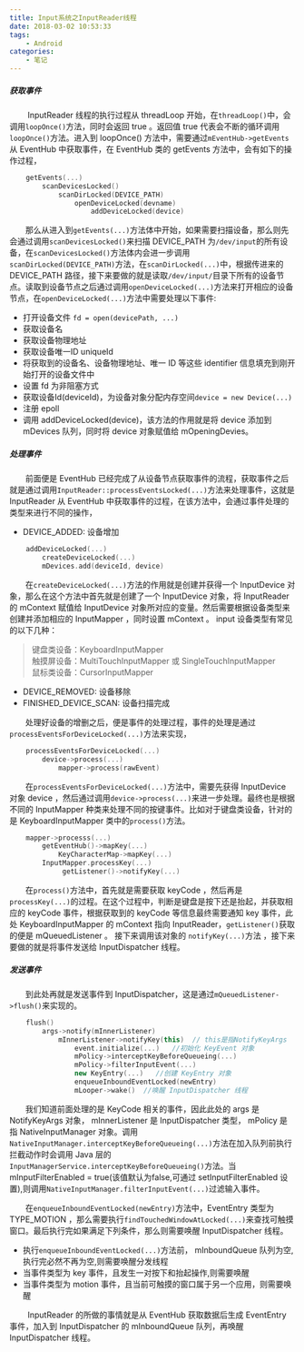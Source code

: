 ```yaml
---
title: Input系统之InputReader线程
date: 2018-03-02 10:53:33
tags:
	- Android
categories:
	- 笔记
---
```


##### 获取事件

&emsp;&emsp; InputReader 线程的执行过程从 threadLoop 开始，在`threadLoop()`中，会调用`loopOnce()`方法，同时会返回 true 。返回值 true 代表会不断的循环调用`loopOnce()`方法。进入到 loopOnce() 方法中，需要通过`mEventHub->getEvents`从 EventHub 中获取事件，在 EventHub 类的 getEvents 方法中，会有如下的操作过程，

```cpp
	getEvents(...)
		scanDevicesLocked()
			scanDirLocked(DEVICE_PATH)
				openDeviceLocked(devname)
					addDeviceLocked(device)
```

&emsp;&emsp;那么从进入到`getEvents(...)`方法体中开始，如果需要扫描设备，那么则先会通过调用`scanDevicesLocked()`来扫描 DEVICE_PATH 为`/dev/input`的所有设备，在`scanDevicesLocked()`方法体内会进一步调用`scanDirLocked(DEVICE_PATH)`方法，在`scanDirLocked(...)`中，根据传进来的 DEVICE_PATH 路径，接下来要做的就是读取`/dev/input/`目录下所有的设备节点。读取到设备节点之后通过调用`openDeviceLocked(...)`方法来打开相应的设备节点，在`openDeviceLocked(...)`方法中需要处理以下事件:

* 打开设备文件 `fd = open(devicePath, ...)`
* 获取设备名
* 获取设备物理地址
* 获取设备唯一ID uniqueId
* 将获取到的设备名、设备物理地址、唯一 ID 等这些 identifier 信息填充到刚开始打开的设备文件中
* 设置 fd 为非阻塞方式
* 获取设备Id(deviceId)，为设备对象分配内存空间`device = new Device(...)`
* 注册 epoll
* 调用 addDeviceLocked(device)，该方法的作用就是将 device 添加到 mDevices 队列，同时将 device 对象赋值给 mOpeningDevies。

##### 处理事件

&emsp;&emsp;前面便是 EventHub 已经完成了从设备节点获取事件的流程，获取事件之后就是通过调用`InputReader::processEventsLocked(...)`方法来处理事件，这就是 InputReader 从 EventHub 中获取事件的过程，在该方法中，会通过事件处理的类型来进行不同的操作，

* DEVICE_ADDED: 设备增加

```cpp
	addDeviceLocked(...)
		createDeviceLocked(...)
		mDevices.add(deviceId, device)
```

&emsp;&emsp;在`createDeviceLocked(...)`方法的作用就是创建并获得一个 InputDevice 对象，那么在这个方法中首先就是创建了一个 InputDevice 对象，将 InputReader 的 mContext 赋值给 InputDevice 对象所对应的变量。然后需要根据设备类型来创建并添加相应的 InputMapper ，同时设置 mContext 。 input 设备类型有常见的以下几种： 

> 键盘类设备：KeyboardInputMapper		
> 触摸屏设备：MultiTouchInputMapper 或 SingleTouchInputMapper		
> 鼠标类设备：CursorInputMapper

* DEVICE_REMOVED: 设备移除
* FINISHED_DEVICE_SCAN: 设备扫描完成

&emsp;&emsp;处理好设备的增删之后，便是事件的处理过程，事件的处理是通过`processEventsForDeviceLocked(...)`方法来实现，

```cpp
	processEventsForDeviceLocked(...)
		device->process(...)
			mapper->process(rawEvent)
```

&emsp;&emsp;在`processEventsForDeviceLocked(...)`方法中，需要先获得 InputDevice 对象 device ，然后通过调用`device->process(...)`来进一步处理。最终也是根据不同的 InputMapper 种类来处理不同的按键事件。比如对于键盘类设备，针对的是 KeyboardInputMapper 类中的`process()`方法。

```cpp
	mapper->processs(...)
		getEventHub()->mapKey(...)
			KeyCharacterMap->mapKey(...)
		InputMapper.processKey(...)
			 getListener()->notifyKey(...)
```

&emsp;&emsp;在`process()`方法中，首先就是需要获取 keyCode ，然后再是`processKey(...)`的过程。在这个过程中，判断是键盘是按下还是抬起，并获取相应的 keyCode 事件，根据获取到的 keyCode 等信息最终需要通知 key 事件，此处 KeyboardInputMapper 的 mContext 指向 InputReader，`getListener()`获取的便是 mQueuedListener 。 接下来调用该对象的 `notifyKey(...)`方法 ，接下来要做的就是将事件发送给 InputDispatcher 线程。

##### 发送事件

&emsp;&emsp;到此处再就是发送事件到 InputDispatcher，这是通过`mQueuedListener->flush()`来实现的。

```cpp
	flush()
		args->notify(mInnerListener)
			mInnerListener->notifyKey(this)  // this是指NotifyKeyArgs
				event.initialize(...)	//初始化 KeyEvent 对象
				mPolicy->interceptKeyBeforeQueueing(...)
				mPolicy->filterInputEvent(...)
				new KeyEntry(...)	//创建 KeyEntry 对象
				enqueueInboundEventLocked(newEntry)
				mLooper->wake()	 //唤醒 InputDispatcher 线程
```

&emsp;&emsp;我们知道前面处理的是 KeyCode 相关的事件，因此此处的 args 是 NotifyKeyArgs 对象， mInnerListener 是 InputDispatcher 类型， mPolicy 是指 NativeInputManager 对象。调用`NativeInputManager.interceptKeyBeforeQueueing(...)`方法在加入队列前执行拦截动作时会调用 Java 层的`InputManagerService.interceptKeyBeforeQueueing()`方法。当 mInputFilterEnabled = true(该值默认为false,可通过 setInputFilterEnabled 设置),则调用`NativeInputManager.filterInputEvent(...)`过滤输入事件。

&emsp;&emsp;在`enqueueInboundEventLocked(newEntry)`方法中，EventEntry 类型为 TYPE_MOTION ，那么需要执行`findTouchedWindowAtLocked(...)`来查找可触摸窗口。最后执行完如果满足下列条件，那么则需要唤醒 InputDispatcher 线程。

* 执行`enqueueInboundEventLocked(...)`方法前， mInboundQueue 队列为空,执行完必然不再为空,则需要唤醒分发线程
* 当事件类型为 key 事件，且发生一对按下和抬起操作,则需要唤醒
* 当事件类型为 motion 事件，且当前可触摸的窗口属于另一个应用，则需要唤醒

&emsp;&emsp; InputReader 的所做的事情就是从 EventHub 获取数据后生成 EventEntry 事件，加入到 InputDispatcher 的 mInboundQueue 队列，再唤醒 InputDispatcher 线程。
